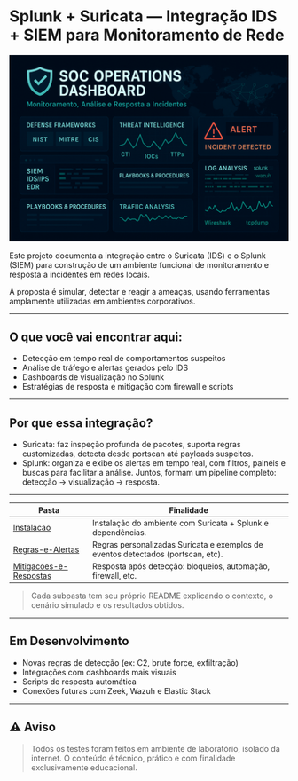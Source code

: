 # Splunk + Suricata — Integração IDS + SIEM para Monitoramento de Rede

<p align="center">
  <img src="../../../assets/soc.png" alt="Capa do Laboratório de Cibersegurança" width="800"/>
</p>

Este projeto documenta a integração entre o Suricata (IDS) e o Splunk (SIEM) para construção de um ambiente funcional de monitoramento e resposta a incidentes em redes locais.

A proposta é simular, detectar e reagir a ameaças, usando ferramentas amplamente utilizadas em ambientes corporativos.

---
## O que você vai encontrar aqui:

- Detecção em tempo real de comportamentos suspeitos
- Análise de tráfego e alertas gerados pelo IDS
- Dashboards de visualização no Splunk
- Estratégias de resposta e mitigação com firewall e scripts

---

## Por que essa integração?

- Suricata: faz inspeção profunda de pacotes, suporta regras customizadas, detecta desde portscan até payloads suspeitos.
- Splunk: organiza e exibe os alertas em tempo real, com filtros, painéis e buscas para facilitar a análise.
Juntos, formam um pipeline completo: detecção → visualização → resposta.

---

| Pasta                        |                     Finalidade                                                     |
|------------------------------|------------------------------------------------------------------------------------|
|  [Instalacao](Instalacao/README.md)                | Instalação do ambiente com Suricata + Splunk e dependências. |
|  [Regras-e-Alertas](Regras-e-Alertas/README.md)          | Regras personalizadas Suricata e exemplos de eventos detectados (portscan, etc).   |
|  [Mitigacoes-e-Respostas](Mitigacoes-e-Respostas/README.md)    | Resposta após detecção: bloqueios, automação, firewall, etc.        |

> Cada subpasta tem seu próprio README explicando o contexto, o cenário simulado e os resultados obtidos.

---

## Em Desenvolvimento

- Novas regras de detecção (ex: C2, brute force, exfiltração)
- Integrações com dashboards mais visuais
- Scripts de resposta automática
- Conexões futuras com Zeek, Wazuh e Elastic Stack

---

## ⚠️ Aviso

> Todos os testes foram feitos em ambiente de laboratório, isolado da internet. O conteúdo é técnico, prático e com finalidade exclusivamente educacional.
